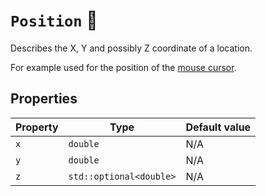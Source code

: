 # ``Position`` 📌

Describes the X, Y and possibly Z coordinate of a location.

For example used for the position of the [mouse cursor](../controls/mouse.md).

## Properties
| Property | Type | Default value |
|----------| --- |---------------|
| ``x``    | ``double`` | N/A           |
| ``y``    | ``double`` | N/A           |
| ``z``    | ``std::optional<double>`` | N/A           |


